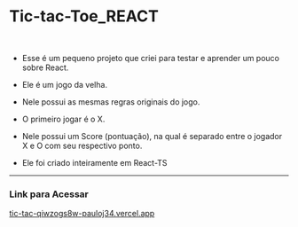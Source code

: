 # Tic-tac-Toe_REACT

<br>

- Esse é um pequeno projeto que criei para testar e aprender um pouco sobre React.

- Ele é um jogo da velha.

- Nele possui as mesmas regras originais do jogo.

- O primeiro jogar é o X.

- Nele possui um Score (pontuação), na qual é separado entre o jogador X e O com seu respectivo ponto.

- Ele foi criado inteiramente em React-TS

<hr>

<h3>Link para Acessar</h3> <a href="https://tic-tac-qiwzogs8w-pauloj34.vercel.app">tic-tac-qiwzogs8w-pauloj34.vercel.app</a>

